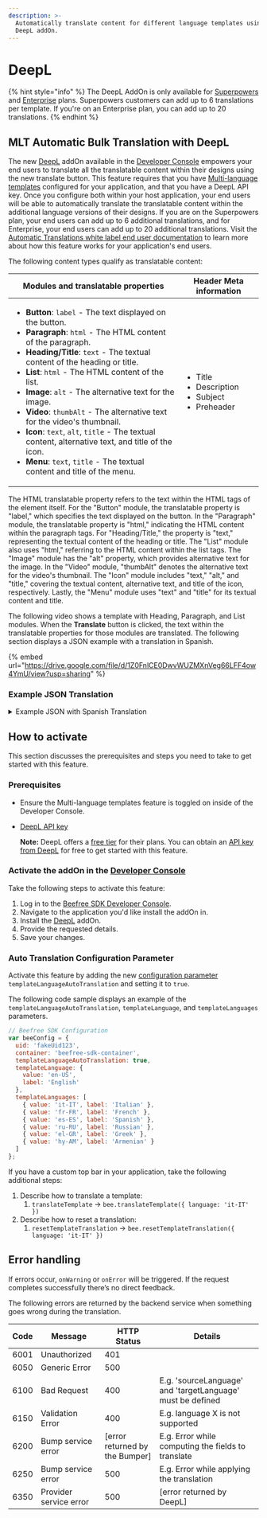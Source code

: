 ```yaml
---
description: >-
  Automatically translate content for different language templates using the
  DeepL addOn.
---
```


# DeepL

{% hint style="info" %}
The DeepL AddOn is only available for [Superpowers](https://developers.beefree.io/pricing-plans) and [Enterprise](https://developers.beefree.io/pricing-plans) plans. Superpowers customers can add up to 6 translations per template. If you're on an Enterprise plan, you can add up to 20 translations.&#x20;
{% endhint %}

## MLT Automatic Bulk Translation with DeepL

The new [DeepL](https://www.deepl.com/en/translator) addOn available in the [Developer Console](https://developers.beefree.io/accounts/login/?from=website_menu) empowers your end users to translate all the translatable content within their designs using the new translate button. This feature requires that you have [Multi-language templates](../../../other-customizations/multi-language-templates.md) configured for your application, and that you have a DeepL API key. Once you configure both within your host application, your end users will be able to automatically translate the translatable content within the additional language versions of their designs. If you are on the Superpowers plan, your end users can add up to 6 additional translations, and for Enterprise, your end users can add up to 20 additional translations. Visit the [Automatic Translations white label end user documentation](https://docs.beefree.io/end-user-guide/multi-language-templates/automatic-translations) to learn more about how this feature works for your application's end users.

The following content types qualify as translatable content:

| Modules and translatable properties                                                                                                                                                                                                                                                                                                                                                                                                                                                                                                                                                                                                                                                                                                                                                                                                                            | Header Meta information                                                       |
| -------------------------------------------------------------------------------------------------------------------------------------------------------------------------------------------------------------------------------------------------------------------------------------------------------------------------------------------------------------------------------------------------------------------------------------------------------------------------------------------------------------------------------------------------------------------------------------------------------------------------------------------------------------------------------------------------------------------------------------------------------------------------------------------------------------------------------------------------------------- | ----------------------------------------------------------------------------- |
| <ul><li><strong>Button</strong>: <code>label</code> - The text displayed on the button.</li><li><strong>Paragraph</strong>: <code>html</code> - The HTML content of the paragraph.</li><li><strong>Heading/Title</strong>: <code>text</code> - The textual content of the heading or title.</li><li><strong>List</strong>: <code>html</code> - The HTML content of the list.</li><li><strong>Image</strong>: <code>alt</code> - The alternative text for the image.</li><li><strong>Video</strong>: <code>thumbAlt</code> - The alternative text for the video's thumbnail.</li><li><strong>Icon</strong>: <code>text</code>, <code>alt</code>, <code>title</code> - The textual content, alternative text, and title of the icon.</li><li><strong>Menu</strong>: <code>text</code>, <code>title</code> - The textual content and title of the menu.</li></ul> | <ul><li>Title</li><li>Description</li><li>Subject</li><li>Preheader</li></ul> |

The HTML translatable property refers to the text within the HTML tags of the element itself. For the "Button" module, the translatable property is "label," which specifies the text displayed on the button. In the "Paragraph" module, the translatable property is "html," indicating the HTML content within the paragraph tags. For "Heading/Title," the property is "text," representing the textual content of the heading or title. The "List" module also uses "html," referring to the HTML content within the list tags. The "Image" module has the "alt" property, which provides alternative text for the image. In the "Video" module, "thumbAlt" denotes the alternative text for the video's thumbnail. The "Icon" module includes "text," "alt," and "title," covering the textual content, alternative text, and title of the icon, respectively. Lastly, the "Menu" module uses "text" and "title" for its textual content and title.

The following video shows a template with Heading, Paragraph, and List modules. When the **Translate** button is clicked, the text within the translatable properties for those modules are translated. The following section displays a JSON example with a translation in Spanish.

{% embed url="https://drive.google.com/file/d/1Z0FnlCE0DwvWUZMXnVeg66LFF4ow4YmU/view?usp=sharing" %}

### Example JSON Translation

<details>

<summary>Example JSON with Spanish Translation</summary>

In the following JSON, English is the primary language and Spanish is set as the translation language.

```json
{
  "page": {
    "body": {
      "container": {
        "style": {
          "background-color": "#FFFFFF"
        }
      },
      "content": {
        "computedStyle": {
          "linkColor": "#0068A5",
          "messageBackgroundColor": "transparent",
          "messageWidth": "500px"
        },
        "style": {
          "color": "#000000",
          "font-family": "Arial, Helvetica, sans-serif"
        },
        "type": "page-properties",
        "webFonts": []
      },
      "description": "Empty template for BEE",
      "head": {
        "meta": {
          "description": "Enjoy a heartwarming moment with your furry friends while savoring your morning coffee. Learn about life's lessons and the importance of hard work together.",
          "subject": "Morning Coffee Conversations with Pets",
          "title": "Morning Coffee Conversations with Pets",
          "translations": {
            "es-ES": {
              "title": "Café matinal Conversaciones con mascotas",
              "description": "Disfrute de un momento entrañable con sus amigos peludos mientras saborea su café matutino. Aprendan juntos las lecciones de la vida y la importancia del trabajo duro.",
              "subject": "Café matinal Conversaciones con mascotas"
            }
          }
        }
      },
      "language": {
        "label": "English",
        "value": "en-US"
      },
      "rows": [
        {
          "columns": [
            {
              "grid-columns": 12,
              "modules": [
                {
                  "descriptor": {
                    "computedStyle": {
                      "hideContentOnDesktop": false,
                      "hideContentOnMobile": false
                    },
                    "heading": {
                      "prompt": "00000000-0000-0000-0000-000000000000",
                      "style": {
                        "color": "#555555",
                        "direction": "ltr",
                        "font-family": "inherit",
                        "font-size": "23px",
                        "font-weight": "700",
                        "letter-spacing": "0px",
                        "line-height": "120%",
                        "link-color": "#E01253",
                        "text-align": "center"
                      },
                      "text": "Morning Coffee Conversations with Pets",
                      "title": "h1",
                      "translations": {
                        "es-ES": {
                          "text": "Café matinal Conversaciones con mascotas"
                        }
                      }
                    },
                    "style": {
                      "padding-bottom": "0px",
                      "padding-left": "0px",
                      "padding-right": "0px",
                      "padding-top": "0px",
                      "text-align": "center",
                      "width": "100%"
                    }
                  },
                  "locked": false,
                  "type": "newsletter-modules-heading",
                  "uuid": "11111111-1111-1111-1111-111111111111"
                },
                {
                  "descriptor": {
                    "computedStyle": {
                      "align": "center",
                      "hideContentOnMobile": false
                    },
                    "divider": {
                      "style": {
                        "border-top": "1px solid #BBBBBB",
                        "width": "100%"
                      }
                    },
                    "style": {
                      "padding-bottom": "10px",
                      "padding-left": "10px",
                      "padding-right": "10px",
                      "padding-top": "10px"
                    }
                  },
                  "locked": false,
                  "type": "newsletter-modules-divider",
                  "uuid": "22222222-2222-2222-2222-222222222222"
                },
                {
                  "descriptor": {
                    "computedStyle": {
                      "hideContentOnAmp": false,
                      "hideContentOnDesktop": false,
                      "hideContentOnHtml": false,
                      "hideContentOnMobile": false
                    },
                    "paragraph": {
                      "computedStyle": {
                        "linkColor": "#0068a5",
                        "paragraphSpacing": "16px"
                      },
                      "html": "<p>Once upon a time, a man sat at his kitchen table, enjoying his morning coffee as his two dogs and one cat gathered around him. With a warm cup in hand, he began to share with his furry companions the harsh reality of life after school. \"You see,\" he explained, \"we have to work every day to earn money so we can afford simple pleasures like pizza.\"</p>\n<p>The man's pets listened intently, their eyes filled with curiosity as he continued to elaborate on the importance of hard work and dedication. \"It may seem daunting at first,\" he reassured them, \"but with perseverance and a positive attitude, we can achieve our goals.\" The dogs wagged their tails in agreement, while the cat purred softly in approval.</p>\n<p>As the morning sun streamed through the windows, casting a warm glow over the kitchen, the man smiled at his beloved pets. \"Remember,\" he said affectionately, \"life is full of challenges, but as long as we stick together and work hard, we can enjoy the simple pleasures that make it all worthwhile.\" And with that heartwarming sentiment, they continued their morning ritual of coffee and conversation, grateful for each other's company.</p>",
                      "prompt": "33333333-3333-3333-3333-333333333333",
                      "style": {
                        "color": "#000000",
                        "direction": "ltr",
                        "font-family": "inherit",
                        "font-size": "14px",
                        "font-weight": "400",
                        "letter-spacing": "0px",
                        "line-height": "120%",
                        "text-align": "left"
                      },
                      "translations": {
                        "es-ES": {
                          "html": "<p>Érase una vez un hombre sentado a la mesa de su cocina, disfrutando de su café matutino mientras sus dos perros y un gato se reunían a su alrededor. Con una taza caliente en la mano, empezó a compartir con sus peludos compañeros la dura realidad de la vida después de la escuela. \"Veréis\", explicó, \"tenemos que trabajar todos los días para ganar dinero y poder permitirnos placeres sencillos como la pizza\"</p>\n<p>Las mascotas del hombre escuchaban atentamente, con los ojos llenos de curiosidad, mientras él seguía explicando la importancia del trabajo duro y la dedicación. \"Al principio puede parecer desalentador\", les tranquilizó, \"pero con perseverancia y una actitud positiva, podemos conseguir nuestros objetivos\" Los perros movieron la cola en señal de acuerdo, mientras el gato ronroneaba suavemente en señal de aprobación.</p>\n<p>Mientras el sol de la mañana se colaba por las ventanas, arrojando un cálido resplandor sobre la cocina, el hombre sonrió a sus queridas mascotas. \"Recordad\", les dijo cariñosamente, \"la vida está llena de retos, pero mientras permanezcamos unidos y trabajemos duro, podremos disfrutar de los placeres sencillos que hacen que todo merezca la pena\" Y con ese sentimiento reconfortante, continuaron su ritual matutino de café y conversación, agradecidos por la compañía mutua.</p>"
                        }
                      }
                    }
                  }
                }
              ]
            }
          ]
        }
      ]
    }
  }
}

```

</details>

## How to activate

This section discusses the prerequisites and steps you need to take to get started with this feature.

### Prerequisites

* Ensure the Multi-language templates feature is toggled on inside of the Developer Console.
*   [DeepL API key](https://www.deepl.com/en/pro)

    **Note:** DeepL offers a [free tier](https://www.deepl.com/en/pro) for their plans. You can obtain an [API key from DeepL](https://www.deepl.com/en/pro) for free to get started with this feature.

### Activate the addOn in the [Developer Console](https://developers.beefree.io/accounts/login/?from=website_menu)

Take the following steps to activate this feature:

1. Log in to the [Beefree SDK Developer Console](https://developers.beefree.io/accounts/login/?from=website_menu).
2. Navigate to the application you'd like install the addOn in.
3. Install the [DeepL](https://www.deepl.com/en/translator) addOn.
4. Provide the requested details.
5. Save your changes.

### Auto Translation Configuration Parameter

Activate this feature by adding the new [configuration parameter](https://docs.beefree.io/beefree-sdk/readme/installation/configuration-parameters) `templateLanguageAutoTranslation` and setting it to `true`.

The following code sample displays an example of the `templateLanguageAutoTranslation`, `templateLanguage`, and `templateLanguages` parameters.

```javascript
// Beefree SDK Configuration
var beeConfig = {
  uid: 'fakeUid123',
  container: 'beefree-sdk-container',
  templateLanguageAutoTranslation: true,
  templateLanguage: {
    value: 'en-US',
    label: 'English'
  },
  templateLanguages: [
    { value: 'it-IT', label: 'Italian' },
    { value: 'fr-FR', label: 'French' },
    { value: 'es-ES', label: 'Spanish' },
    { value: 'ru-RU', label: 'Russian' },
    { value: 'el-GR', label: 'Greek' },
    { value: 'hy-AM', label: 'Armenian' }
  ]
};
```

If you have a custom top bar in your application, take the following additional steps:

1. Describe how to translate a template:&#x20;
   1. `translateTemplate` → `bee.translateTemplate({ language: 'it-IT' })`
2. Describe how to reset a translation:
   1. `resetTemplateTranslation` → `bee.resetTemplateTranslation({ language: 'it-IT' })`

## Error handling

If errors occur, `onWarning` or `onError` will be triggered. If the request completes successfully there’s no direct feedback.

The following errors are returned by the backend service when something goes wrong during the translation.

| Code | Message                | HTTP Status                     | Details                                                    |
| ---- | ---------------------- | ------------------------------- | ---------------------------------------------------------- |
| 6001 | Unauthorized           | 401                             |                                                            |
| 6050 | Generic Error          | 500                             |                                                            |
| 6100 | Bad Request            | 400                             | E.g. 'sourceLanguage' and 'targetLanguage' must be defined |
| 6150 | Validation Error       | 400                             | E.g. language X is not supported                           |
| 6200 | Bump service error     | \[error returned by the Bumper] | E.g. Error while computing the fields to translate         |
| 6250 | Bump service error     | 500                             | E.g. Error while applying the translation                  |
| 6350 | Provider service error | 500                             | \[error returned by DeepL]                                 |
